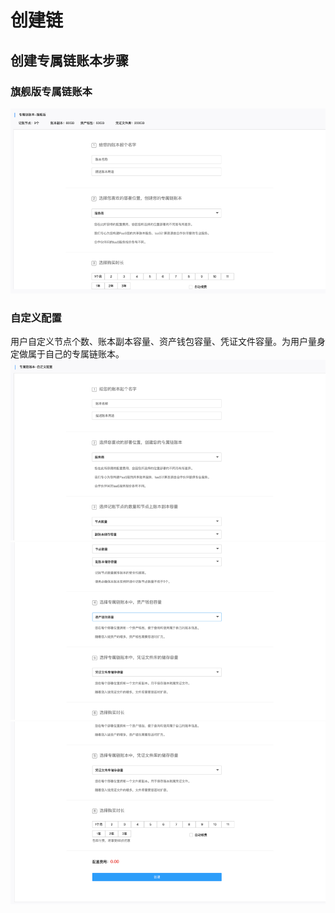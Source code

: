 # 创建链

## 创建专属链账本步骤

### 旗舰版专属链账本
![img](../img/5.png)

### 自定义配置

用户自定义节点个数、账本副本容量、资产钱包容量、凭证文件容量。为用户量身定做属于自己的专属链账本。
![img](../img/6.png)
![img](../img/7.png)
![img](../img/8.png)